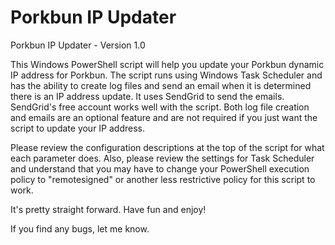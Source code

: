 # Porkbun IP Updater

Porkbun IP Updater - Version 1.0

This Windows PowerShell script will help you update your Porkbun dynamic IP address for Porkbun.  The script runs using Windows Task Scheduler and has the ability to create log files and send an email when it is determined there is an IP address update. It uses SendGrid to send the emails.  SendGrid's free account works well with the script.  Both log file creation and emails are an optional feature and are not required if you just want the script to update your IP address.

Please review the configuration descriptions at the top of the script for what each parameter does.  Also, please review the settings for Task Scheduler and understand that you may have to change your PowerShell execution policy to "remotesigned" or another less restrictive policy for this script to work.

It's pretty straight forward.  Have fun and enjoy!

If you find any bugs, let me know.

